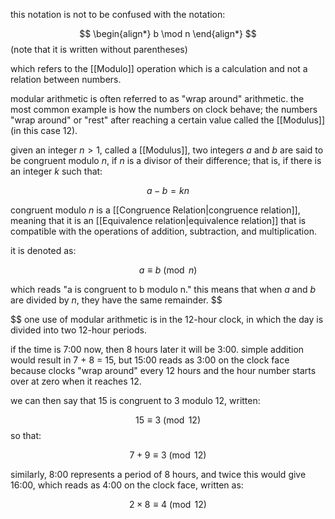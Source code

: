 this notation is not to be confused with the notation:

$$
\begin{align*}
b \mod n
\end{align*}
$$
(note that it is written without parentheses) 

which refers to the [[Modulo]] operation which is a calculation and not a relation between numbers.

modular arithmetic is often referred to as "wrap around" arithmetic. the most common example is how the numbers on clock behave; the numbers "wrap around" or "rest" after reaching a certain value called the [[Modulus]] (in this case 12).

given an integer $n > 1$, called a [[Modulus]], two integers $a$ and $b$ are said to be congruent modulo $n$, if $n$ is a divisor of their difference; that is, if there is an integer $k$ such that:

$$
a − b = kn
$$

congruent modulo $n$ is a [[Congruence Relation|congruence relation]], meaning that it is an [[Equivalence relation|equivalence relation]] that is compatible with the operations of addition, subtraction, and multiplication.

it is denoted as:

$$
a\equiv b\pmod{n}
$$

which reads "a is congruent to b modulo n." this means that when $a$ and $b$ are divided by $n$, they have the same remainder.
$$

$$
one use of modular arithmetic is in the 12-hour clock, in which the day is divided into two 12-hour periods. 

if the time is 7:00 now, then 8 hours later it will be 3:00. simple addition would result in 7 + 8 = 15, but 15:00 reads as 3:00 on the clock face because clocks "wrap around" every 12 hours and the hour number starts over at zero when it reaches 12. 

we  can then say that 15 is congruent to 3 modulo 12, written: 

$$
15\equiv3\pmod{12}
$$
so that:

$$
7 + 9 \equiv 3\pmod{12}
$$

similarly, 8:00 represents a period of 8 hours, and twice this would give 16:00, which reads as 4:00 on the clock face, written as:

$$
2\times8 \equiv 4\pmod{12}
$$
